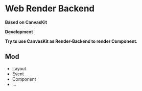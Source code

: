 # Web Render Backend

**Based on CanvasKit**

**Development**

**Try to use CanvasKit as Render-Backend to render Component.**

## Mod
* Layout
* Event
* Component
* ...